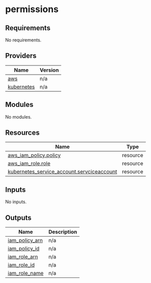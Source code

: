 # permissions

<!-- BEGINNING OF PRE-COMMIT-TERRAFORM DOCS HOOK -->
## Requirements

No requirements.

## Providers

| Name | Version |
|------|---------|
| <a name="provider_aws"></a> [aws](#provider\_aws) | n/a |
| <a name="provider_kubernetes"></a> [kubernetes](#provider\_kubernetes) | n/a |

## Modules

No modules.

## Resources

| Name | Type |
|------|------|
| [aws_iam_policy.policy](https://registry.terraform.io/providers/hashicorp/aws/latest/docs/resources/iam_policy) | resource |
| [aws_iam_role.role](https://registry.terraform.io/providers/hashicorp/aws/latest/docs/resources/iam_role) | resource |
| [kubernetes_service_account.servciceaccount](https://registry.terraform.io/providers/hashicorp/kubernetes/latest/docs/resources/service_account) | resource |

## Inputs

No inputs.

## Outputs

| Name | Description |
|------|-------------|
| <a name="output_iam_policy_arn"></a> [iam\_policy\_arn](#output\_iam\_policy\_arn) | n/a |
| <a name="output_iam_policy_id"></a> [iam\_policy\_id](#output\_iam\_policy\_id) | n/a |
| <a name="output_iam_role_arn"></a> [iam\_role\_arn](#output\_iam\_role\_arn) | n/a |
| <a name="output_iam_role_id"></a> [iam\_role\_id](#output\_iam\_role\_id) | n/a |
| <a name="output_iam_role_name"></a> [iam\_role\_name](#output\_iam\_role\_name) | n/a |
<!-- END OF PRE-COMMIT-TERRAFORM DOCS HOOK -->
